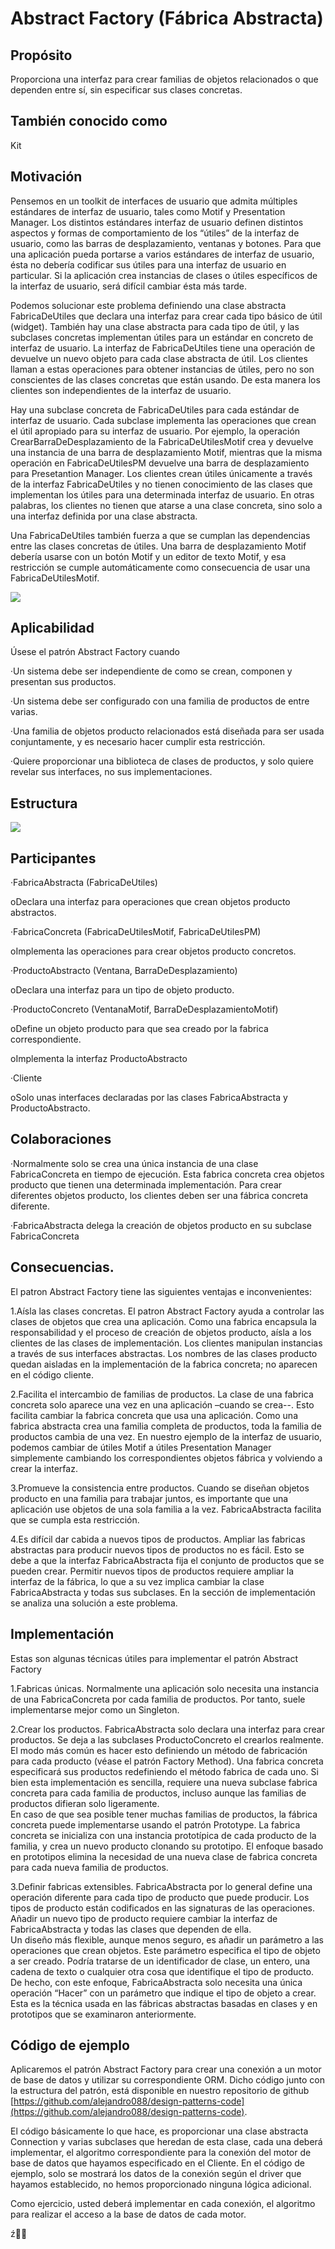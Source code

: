 # Abstract Factory \(Fábrica Abstracta\)

## Propósito

Proporciona una interfaz para crear familias de objetos relacionados o que dependen entre sí, sin especificar sus clases concretas.

## También conocido como

Kit

## Motivación

Pensemos en un toolkit de interfaces de usuario que admita múltiples estándares de interfaz de usuario, tales como Motif y Presentation Manager. Los distintos estándares interfaz de usuario definen distintos aspectos y formas de comportamiento de los “útiles” de la interfaz de usuario, como las barras de desplazamiento, ventanas y botones. Para que una aplicación pueda portarse a varios estándares de interfaz de usuario, ésta no debería codificar sus útiles para una interfaz de usuario en particular. Si la  aplicación crea instancias de clases o útiles específicos de la interfaz de usuario, será difícil cambiar ésta más tarde.

Podemos solucionar este problema definiendo una clase abstracta FabricaDeUtiles que declara una interfaz para crear cada tipo básico de útil \(widget\). También hay una clase abstracta para cada tipo de útil, y las subclases concretas implementan útiles para un estándar en concreto de interfaz de usuario. La interfaz de FabricaDeUtiles tiene una operación de devuelve un nuevo objeto para cada clase abstracta de útil. Los clientes llaman a estas operaciones para obtener instancias de útiles, pero no son conscientes de las clases concretas que están usando. De esta manera los clientes son independientes de la interfaz de usuario.

Hay una subclase concreta de FabricaDeUtiles para cada estándar de interfaz de usuario. Cada subclase implementa las operaciones que crean el útil apropiado para su interfaz de usuario. Por ejemplo, la operación CrearBarraDeDesplazamiento de la FabricaDeUtilesMotif crea y devuelve una instancia de una barra de desplazamiento Motif, mientras que la misma operación en FabricaDeUtilesPM devuelve una barra de desplazamiento para Presetantion Manager. Los clientes crean útiles únicamente a través de la interfaz FabricaDeUtiles y no tienen conocimiento de las clases que implementan los útiles para una determinada interfaz de usuario. En otras palabras, los clientes no tienen que atarse a una clase concreta, sino solo a una interfaz definida por una clase abstracta.

Una FabricaDeUtiles también fuerza a que se cumplan las dependencias entre las clases concretas de útiles. Una barra de desplazamiento Motif debería usarse con un botón Motif y un editor de texto Motif, y esa restricción se cumple automáticamente como consecuencia de usar una FabricaDeUtilesMotif.

![](/assets/abstract-factory1.png)

## Aplicabilidad

Úsese el patrón Abstract Factory cuando

·Un sistema debe ser independiente de como se crean, componen y presentan sus productos.

·Un sistema debe ser configurado con una familia de productos de entre varias.

·Una familia de objetos producto relacionados está diseñada para ser usada conjuntamente, y es necesario hacer cumplir esta restricción.

·Quiere proporcionar una biblioteca de clases de productos, y solo quiere revelar sus interfaces, no sus implementaciones.

## Estructura

![](/assets/abstract-factory2.png)

## Participantes

·FabricaAbstracta \(FabricaDeUtiles\)

oDeclara una interfaz para operaciones que crean objetos producto abstractos.

·FabricaConcreta \(FabricaDeUtilesMotif, FabricaDeUtilesPM\)

oImplementa las operaciones para crear objetos producto concretos.

·ProductoAbstracto \(Ventana, BarraDeDesplazamiento\)

oDeclara una interfaz para un tipo de objeto producto.

·ProductoConcreto \(VentanaMotif, BarraDeDesplazamientoMotif\)

oDefine un objeto producto para que sea creado por la fabrica correspondiente.

oImplementa la interfaz ProductoAbstracto

·Cliente

oSolo unas interfaces declaradas por las clases FabricaAbstracta y ProductoAbstracto.

## Colaboraciones

·Normalmente solo se crea una única instancia de una clase FabricaConcreta en tiempo de ejecución. Esta fabrica concreta crea objetos producto que tienen una determinada implementación. Para crear diferentes objetos producto, los clientes deben ser una fábrica concreta diferente.

·FabricaAbstracta delega la creación de objetos producto en su subclase FabricaConcreta

## Consecuencias.

El patron Abstract Factory tiene las siguientes ventajas e inconvenientes:

1.Aísla las clases concretas. El patron Abstract Factory ayuda a controlar las clases de objetos que crea una aplicación. Como una fabrica encapsula la responsabilidad y el proceso de creación de objetos producto, aísla a los clientes de las clases de implementación. Los clientes manipulan instancias a través de sus interfaces abstractas. Los nombres de las clases producto quedan aisladas en la implementación de la fabrica concreta; no aparecen en el código cliente.

2.Facilita el intercambio de familias de productos. La clase de una fabrica concreta solo aparece una vez en una aplicación –cuando se crea--. Esto facilita cambiar la fabrica concreta que usa una aplicación. Como una fabrica abstracta crea una familia completa de productos, toda la familia de productos cambia de una vez. En nuestro ejemplo de la interfaz de usuario, podemos cambiar de útiles Motif a útiles Presentation Manager simplemente cambiando los correspondientes objetos fábrica y volviendo a crear la interfaz.

3.Promueve la consistencia entre productos. Cuando se diseñan objetos producto en una familia para trabajar juntos, es importante que una aplicación use objetos de una sola familia a la vez. FabricaAbstracta facilita que se cumpla esta restricción.

4.Es difícil dar cabida a nuevos tipos de productos. Ampliar las fabricas abstractas para producir nuevos tipos de productos no es fácil. Esto se debe a que la interfaz FabricaAbstracta fija el conjunto de productos que se pueden crear. Permitir nuevos tipos de productos requiere ampliar la interfaz de la fábrica, lo que a su vez implica cambiar la clase FabricaAbstracta y todas sus subclases. En la sección de implementación se analiza una solución a este problema.

## Implementación

Estas son algunas técnicas útiles para implementar el patrón Abstract Factory

1.Fabricas únicas. Normalmente una aplicación solo necesita una instancia de una FabricaConcreta por cada familia de productos. Por tanto, suele implementarse mejor como un Singleton.

2.Crear los productos. FabricaAbstracta solo declara una interfaz para crear productos. Se deja a las subclases ProductoConcreto el crearlos realmente. El modo más común es hacer esto definiendo un método de fabricación para cada producto \(véase el patrón Factory Method\). Una fabrica concreta especificará sus productos redefiniendo el método fabrica de cada uno. Si bien esta implementación es sencilla, requiere una nueva subclase fabrica concreta para cada familia de productos, incluso aunque las familias de productos difieran solo ligeramente.  
 En caso de que sea posible tener muchas familias de productos, la fábrica concreta puede implementarse usando el patrón Prototype. La fabrica concreta se inicializa con una instancia prototípica de cada producto de la familia, y crea un nuevo producto clonando su prototipo. El enfoque basado en prototipos elimina la necesidad de una nueva clase de fabrica concreta para cada nueva familia de productos.

3.Definir fabricas extensibles. FabricaAbstracta por lo general define una operación diferente para cada tipo de producto que puede producir. Los tipos de producto están codificados en las signaturas de las operaciones. Añadir un nuevo tipo de producto requiere cambiar la interfaz de FabricaAbstracta y todas las clases que dependen de ella.  
 Un diseño más flexible, aunque menos seguro, es añadir un parámetro a las operaciones que crean objetos. Este parámetro especifica el tipo de objeto a ser creado. Podría tratarse de un identificador de clase, un entero, una cadena de texto o cualquier otra cosa que identifique el tipo de producto. De hecho, con este enfoque, FabricaAbstracta solo necesita una única operación “Hacer” con un parámetro que indique el tipo de objeto a crear. Esta es la técnica usada en las fábricas abstractas basadas en clases y en prototipos que se examinaron anteriormente.

## Código de ejemplo

Aplicaremos el patrón Abstract Factory para crear una conexión a un motor de base de datos y utilizar su correspondiente ORM. Dicho código junto con la estructura del patrón, está disponible en nuestro repositorio de github [https://github.com/alejandro088/design-patterns-code](https://github.com/alejandro088/design-patterns-code).

El código básicamente lo que hace, es proporcionar una clase abstracta Connection y varias subclases que heredan de esta clase, cada una deberá implementar, el algoritmo correspondiente para la conexión del motor de base de datos que hayamos especificado en el Cliente. En el código de ejemplo, solo se mostrará los datos de la conexión según el driver que hayamos establecido, no hemos proporcionado ninguna lógica adicional.

Como ejercicio, usted deberá implementar en cada conexión, el algoritmo para realizar el acceso a la base de datos de cada motor.

ź

